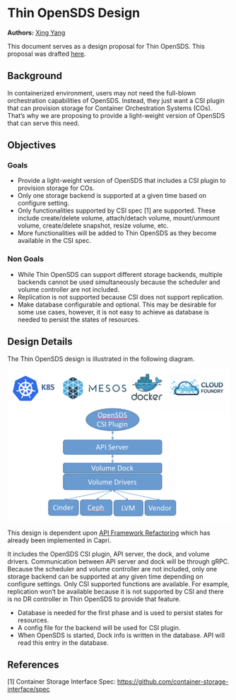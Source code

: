 # Thin OpenSDS Design

**Authors:** [Xing Yang](https://github.com/xing-yang)

This document serves as a design proposal for Thin OpenSDS. This proposal was drafted [here](https://docs.google.com/document/d/16zLCE1X8bNjkGoKvBpqDZaxEHZapWluQVgdvlxuR_tE/edit?usp=sharing).

## Background

In containerized environment, users may not need the full-blown orchestration capabilities of OpenSDS.  Instead, they just want a CSI plugin that can provision storage for Container Orchestration Systems (COs).  That’s why we are proposing to provide a light-weight version of OpenSDS that can serve this need.

## Objectives

### Goals

* Provide a light-weight version of OpenSDS that includes a CSI plugin to provision storage for COs.
* Only one storage backend is supported at a given time based on configure setting.
* Only functionalities supported by CSI spec [1] are supported.  These include create/delete volume, attach/detach volume, mount/unmount volume, create/delete snapshot, resize volume, etc.
* More functionalities will be added to Thin OpenSDS as they become available in the CSI spec.

### Non Goals

* While Thin OpenSDS can support different storage backends, multiple backends cannot be used simultaneously because the scheduler and volume controller are not included.
* Replication is not supported because CSI does not support replication.
* Make database configurable and optional. This may be desirable for some use cases, however, it is not easy to achieve as database is needed to persist the states of resources. 

## Design Details

The Thin OpenSDS design is illustrated in the following diagram.

![Thin_OpenSDS Architecture Diagram](resources/thin_opensds.png?raw=true "Thin OpenSDS Architecture Diagram")

This design is dependent upon [API Framework Refactoring](https://github.com/opensds/design-specs/blob/master/specs/capri/API_Framework_Refactoring.md) which has already been implemented in Capri.

It includes the OpenSDS CSI plugin, API server, the dock, and volume drivers.  Communication between API server and dock will be through gRPC.  Because the scheduler and volume controller are not included, only one storage backend can be supported at any given time depending on configure settings.  Only CSI supported functions are available.  For example, replication won’t be available because it is not supported by CSI and there is no DR controller in Thin OpenSDS to provide that feature.

* Database is needed for the first phase and is used to persist states for resources.
* A config file for the backend will be used for CSI plugin.
* When OpenSDS is started, Dock info is written in the database. API will read this entry in the database.

## References

[1] Container Storage Interface Spec: https://github.com/container-storage-interface/spec
